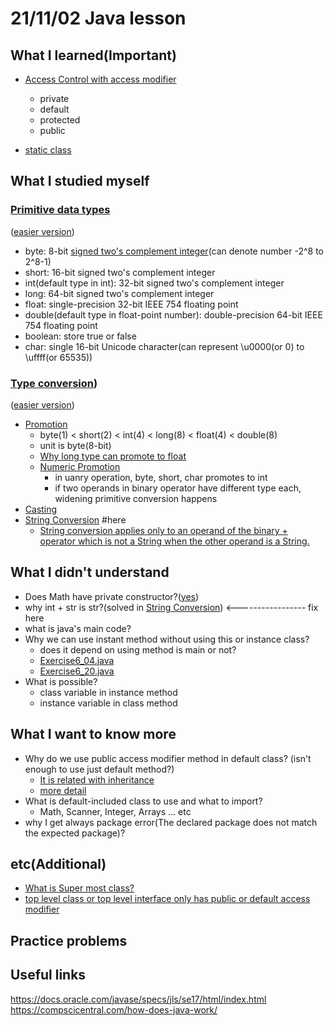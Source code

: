# 21/11/02 Java lesson

## What I learned(Important)

* [Access Control with access modifier](https://docs.oracle.com/javase/specs/jls/se17/html/jls-6.html#jls-6.6)
  * private
  * default
  * protected
  * public

* [static class](https://docs.oracle.com/javase/specs/jls/se17/html/jls-8.html#jls-8.1.1.4)

## What I studied myself

### [Primitive data types](https://docs.oracle.com/javase/specs/jls/se17/html/jls-4.html#jls-4.2)
([easier version](https://docs.oracle.com/javase/tutorial/java/nutsandbolts/datatypes.html))
* byte: 8-bit [signed two's complement integer](https://m.blog.naver.com/PostView.naver?isHttpsRedirect=true&blogId=ecomarinesys&logNo=220600191718)(can denote number -2^8 to 2^8-1)
* short: 16-bit signed two's complement integer
* int(default type in int): 32-bit signed two's complement integer
* long: 64-bit signed two's complement integer
* float: single-precision 32-bit IEEE 754 floating point
* double(default type in float-point number): double-precision 64-bit IEEE 754 floating point
* boolean: store true or false
* char: single 16-bit Unicode character(can represent \u0000(or 0) to \uffff(or 65535))

### [Type conversion](https://docs.oracle.com/javase/specs/jls/se17/html/jls-5.html))
([easier version](https://stage-loving-developers.tistory.com/8))
* [Promotion](https://docs.oracle.com/javase/specs/jls/se17/html/jls-5.html#jls-5.1.2)
  * byte(1) < short(2) < int(4) < long(8) < float(4) < double(8)
  * unit is byte(8-bit)
  * [Why long type can promote to float](https://stackoverflow.com/questions/1293819/why-does-java-implicitly-without-cast-convert-a-long-to-a-float)
  * [Numeric Promotion](https://docs.oracle.com/javase/specs/jls/se17/html/jls-5.html#jls-5.6)
    * in uanry operation, byte, short, char promotes to int
    * if two operands in binary operator have different type each, widening primitive conversion happens
* [Casting](https://docs.oracle.com/javase/specs/jls/se17/html/jls-5.html#jls-5.5)
* [String Conversion](https://docs.oracle.com/javase/specs/jls/se17/html/jls-5.html#jls-5.1.11) #here
  * [String conversion applies only to an operand of the binary + operator which is not a String when the other operand is a String.](https://docs.oracle.com/javase/specs/jls/se17/html/jls-5.html#jls-5.4)

## What I didn't understand

* Does Math have private constructor?([yes](https://docs.oracle.com/javase/specs/jls/se17/html/jls-8.html#jls-8.8.10))
* why int + str is str?(solved in [String Conversion](#here)) <----------------- fix here
* what is java's main code?
* Why we can use instant method without using this or instance class?
  * does it depend on using method is main or not?
  * [Exercise6_04.java](../d019/Exercise6_04.java)
  * [Exercise6_20.java](../d019/Exercise6_20.java)
* What is possible?
  * class variable in instance method
  * instance variable in class method

## What I want to know more

* Why do we use public access modifier method in default class? (isn't enough to use just default method?)
  * [It is related with inheritance](https://stackoverflow.com/questions/5260467/public-methods-in-package-private-classes)
  * [more detail](https://stackoverflow.com/questions/2049718/what-is-the-use-of-having-public-methods-when-the-class-is-having-a-default-acce)
* What is default-included class to use and what to import?
  * Math, Scanner, Integer, Arrays ... etc
* why I get always package error(The declared package does not match the expected package)?

## etc(Additional)

* [What is Super most class?](https://blog.naver.com/javaking75/140176462001)
* [top level class or top level interface only has public or default access modifier](https://docs.oracle.com/javase/specs/jls/se17/html/jls-8.html#jls-8.1)

## Practice problems

## Useful links

https://docs.oracle.com/javase/specs/jls/se17/html/index.html
https://compscicentral.com/how-does-java-work/